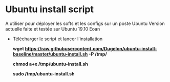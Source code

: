 # Ubuntu install script
A utiliser pour déployer les softs et les configs sur un poste Ubuntu
Version actuelle faite et testée sur Ubuntu 19.10 Eoan

* Télécharger le script et lancer l'installation

  **wget https://raw.githubusercontent.com/Dugelon/ubuntu-install-baseline/master/ubuntu-install.sh -P /tmp/**

  **chmod a+x /tmp/ubuntu-install.sh**

  **sudo /tmp/ubuntu-install.sh**

